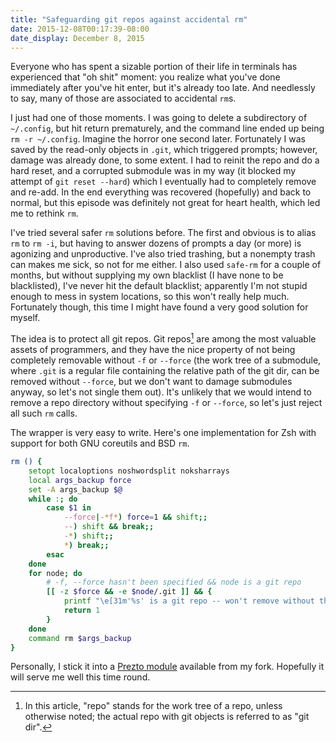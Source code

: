 ```yaml
---
title: "Safeguarding git repos against accidental rm"
date: 2015-12-08T00:17:39-08:00
date_display: December 8, 2015
---
```

Everyone who has spent a sizable portion of their life in terminals has experienced that "oh shit" moment: you realize what you've done immediately after you've hit enter, but it's already too late. And needlessly to say, many of those are associated to accidental `rm`s.

I just had one of those moments. I was going to delete a subdirectory of `~/.config`, but hit return prematurely, and the command line ended up being `rm -r ~/.config`. Imagine the horror one second later. Fortunately I was saved by the read-only objects in `.git`, which triggered prompts; however, damage was already done, to some extent. I had to reinit the repo and do a hard reset, and a corrupted submodule was in my way (it blocked my attempt of `git reset --hard`) which I eventually had to completely remove and re-add. In the end everything was recovered (hopefully) and back to normal, but this episode was definitely not great for heart health, which led me to rethink `rm`.

I've tried several safer `rm` solutions before. The first and obvious is to alias `rm` to `rm -i`, but having to answer dozens of prompts a day (or more) is agonizing and unproductive. I've also tried trashing, but a nonempty trash can makes me sick, so not for me either. I also used `safe-rm` for a couple of months, but without supplying my own blacklist (I have none to be blacklisted), I've never hit the default blacklist; apparently I'm not stupid enough to mess in system locations, so this won't really help much. Fortunately though, this time I might have found a very good solution for myself.

The idea is to protect all git repos. Git repos[^repo] are among the most valuable assets of programmers, and they have the nice property of not being completely removable without `-f` or `--force` (the work tree of a submodule, where `.git` is a regular file containing the relative path of the git dir, can be removed without `--force`, but we don't want to damage submodules anyway, so let's not single them out). It's unlikely that we would intend to remove a repo directory without specifying `-f` or `--force`, so let's just reject all such `rm` calls.

The wrapper is very easy to write. Here's one implementation for Zsh with support for both GNU coreutils and BSD `rm`.

[^repo]: In this article, "repo" stands for the work tree of a repo, unless otherwise noted; the actual repo with git objects is referred to as "git dir".

```zsh
rm () {
    setopt localoptions noshwordsplit noksharrays
    local args_backup force
    set -A args_backup $@
    while :; do
        case $1 in
            --force|-*f*) force=1 && shift;;
            --) shift && break;;
            -*) shift;;
            *) break;;
        esac
    done
    for node; do
        # -f, --force hasn't been specified && node is a git repo
        [[ -z $force && -e $node/.git ]] && {
            printf "\e[31m'%s' is a git repo -- won't remove without the -f or --force option\e[0m\n" $node
            return 1
        }
    done
    command rm $args_backup
}
```

Personally, I stick it into a [Prezto module](https://github.com/zmwangx/prezto/tree/master/modules/rm_guard) available from my fork. Hopefully it will serve me well this time round.
